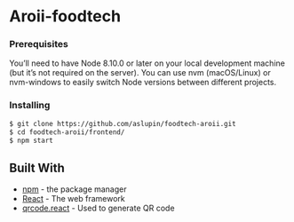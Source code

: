 # Aroii-foodtech 



### Prerequisites


You’ll need to have Node 8.10.0 or later on your local development machine (but it’s not required on the server). You can use nvm (macOS/Linux) or nvm-windows to easily switch Node versions between different projects.


### Installing

```sh
$ git clone https://github.com/aslupin/foodtech-aroii.git
$ cd foodtech-aroii/frontend/
$ npm start
```

## Built With

* [npm](https://nodejs.org/en/) - the package manager
* [React](https://reactjs.org/) - The web framework
* [qrcode.react](https://www.npmjs.com/package/qrcode.react?activeTab=readme) - Used to generate QR code

